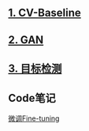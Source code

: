 ## [1. CV-Baseline](./CV-Baseline/) 

## [2. GAN](./GAN/)

## [3. 目标检测](./目标检测/) 

## Code笔记

[微调Fine-tuning](./Finetuning.html) 

